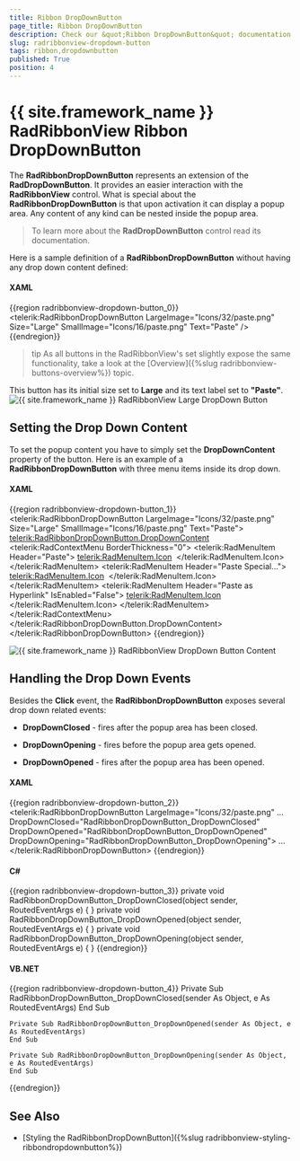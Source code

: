 ```yaml
---
title: Ribbon DropDownButton
page_title: Ribbon DropDownButton
description: Check our &quot;Ribbon DropDownButton&quot; documentation article for the RadRibbonView {{ site.framework_name }} control.
slug: radribbonview-dropdown-button
tags: ribbon,dropdownbutton
published: True
position: 4
---
```


# {{ site.framework_name }} RadRibbonView Ribbon DropDownButton

The __RadRibbonDropDownButton__ represents an extension of the __RadDropDownButton__. It provides an easier interaction with the __RadRibbonView__ control. What is special about the __RadRibbonDropDownButton__ is that upon activation it can display a popup area. Any content of any kind can be nested inside the popup area.			

>To learn more about the __RadDropDownButton__ control read its documentation.				

Here is a sample definition of a __RadRibbonDropDownButton__ without having any drop down content defined:			

#### __XAML__
{{region radribbonview-dropdown-button_0}}
	<telerik:RadRibbonDropDownButton LargeImage="Icons/32/paste.png" 
	                                 Size="Large"
	                                 SmallImage="Icons/16/paste.png"
	                                 Text="Paste" />
{{endregion}}

>tip As all buttons in the RadRibbonView's set slightly expose the same functionality, take a look at the [Overview]({%slug radribbonview-buttons-overview%}) topic.			

This button has its initial size set to __Large__ and its text label set to __"Paste"__.
![{{ site.framework_name }} RadRibbonView Large DropDown Button](images/RibbonView_Buttons_DropDownButton.png)

## Setting the Drop Down Content

To set the popup content you have to simply set the __DropDownContent__ property of the button. Here is an example of a __RadRibbonDropDownButton__ with three menu items inside its drop down.				

#### __XAML__
{{region radribbonview-dropdown-button_1}}
	<telerik:RadRibbonDropDownButton LargeImage="Icons/32/paste.png" 
	                                 Size="Large"
	                                 SmallImage="Icons/16/paste.png"
	                                 Text="Paste">
	    <telerik:RadRibbonDropDownButton.DropDownContent>
	        <telerik:RadContextMenu BorderThickness="0">
	            <telerik:RadMenuItem Header="Paste">
	                <telerik:RadMenuItem.Icon>
	                    <Image Source="Icons/16/paste.png" />
	                </telerik:RadMenuItem.Icon>
	            </telerik:RadMenuItem>
	            <telerik:RadMenuItem Header="Paste Special...">
	                <telerik:RadMenuItem.Icon>
	                    <Image Source="Icons/16/pastespecial.png" />
	                </telerik:RadMenuItem.Icon>
	            </telerik:RadMenuItem>
	            <telerik:RadMenuItem Header="Paste as Hyperlink" IsEnabled="False">
	                <telerik:RadMenuItem.Icon>
	                    <Image Source="Icons/16/pastehyperlink.png" />
	                </telerik:RadMenuItem.Icon>
	            </telerik:RadMenuItem>
	        </telerik:RadContextMenu>
	    </telerik:RadRibbonDropDownButton.DropDownContent>
	</telerik:RadRibbonDropDownButton>
{{endregion}}

![{{ site.framework_name }} RadRibbonView DropDown Button Content](images/RibbonView_Buttons_DropDownButton_DDContent.png)

## Handling the Drop Down Events

Besides the __Click__ event, the __RadRibbonDropDownButton__ exposes several drop down related events:				

* __DropDownClosed__ - fires after the popup area has been closed.					

* __DropDownOpening__ - fires before the popup area gets opened.					

* __DropDownOpened__ - fires after the popup area has been opened.					

#### __XAML__
{{region radribbonview-dropdown-button_2}}
	<telerik:RadRibbonDropDownButton LargeImage="Icons/32/paste.png" 
	                                 ...
	                                 DropDownClosed="RadRibbonDropDownButton_DropDownClosed"
	                                 DropDownOpened="RadRibbonDropDownButton_DropDownOpened"
	                                 DropDownOpening="RadRibbonDropDownButton_DropDownOpening">
	 ...
	</telerik:RadRibbonDropDownButton>
{{endregion}}

#### __C#__
{{region radribbonview-dropdown-button_3}}
	private void RadRibbonDropDownButton_DropDownClosed(object sender, RoutedEventArgs e)
	{
	}
	private void RadRibbonDropDownButton_DropDownOpened(object sender, RoutedEventArgs e)
	{
	}
	private void RadRibbonDropDownButton_DropDownOpening(object sender, RoutedEventArgs e)
	{
	}
{{endregion}}

#### __VB.NET__
{{region radribbonview-dropdown-button_4}}
	Private Sub RadRibbonDropDownButton_DropDownClosed(sender As Object, e As RoutedEventArgs)
	End Sub
	
	Private Sub RadRibbonDropDownButton_DropDownOpened(sender As Object, e As RoutedEventArgs)
	End Sub
	
	Private Sub RadRibbonDropDownButton_DropDownOpening(sender As Object, e As RoutedEventArgs)
	End Sub
{{endregion}}

## See Also
 * [Styling the RadRibbonDropDownButton]({%slug radribbonview-styling-ribbondropdownbutton%})
